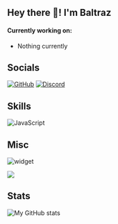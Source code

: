 ## Hey there 👋! I'm Baltraz  
  
#### Currently working on:

- Nothing currently

## Socials
<p align="left">
    <a href="https://github.com/Killermaschine88" target="_blank"><img alt="GitHub" src="https://img.shields.io/badge/-Baltraz-181717?style=flat-square&logo=GitHub&logoColor=white"></a>
  <a href="https://discord.gg/Ca6XpTRQaR" target="_blank"><img alt="Discord" src="https://img.shields.io/badge/-Discord-4e5d94?style=flat-square&logo=Discord&logoColor=white"></a>
</p>

## Skills
![JavaScript](https://img.shields.io/badge/-JavaScript-%23F7DF1C?style=flat-square&logo=javascript&logoColor=000000&labelColor=%23F7DF1C&color=%23FFCE5A)

## Misc
![widget](https://discord.c99.nl/widget/theme-3/570267487393021969.png) 

![](https://komarev.com/ghpvc/?username=Killermaschine88)

## Stats

![My GitHub stats](https://github-readme-stats.vercel.app/api?username=Killermaschine88&count_private=true&show_icons=true&theme=dracula)
